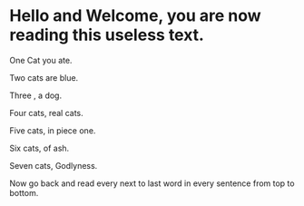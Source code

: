 # Hello and Welcome, you are now reading this useless text.

One Cat you ate.

Two cats are blue.

Three , a dog.

Four cats, real cats.

Five cats, in piece one.

Six cats, of ash.

Seven cats, Godlyness.


Now go back and read every next to last word in every sentence from top to bottom.
